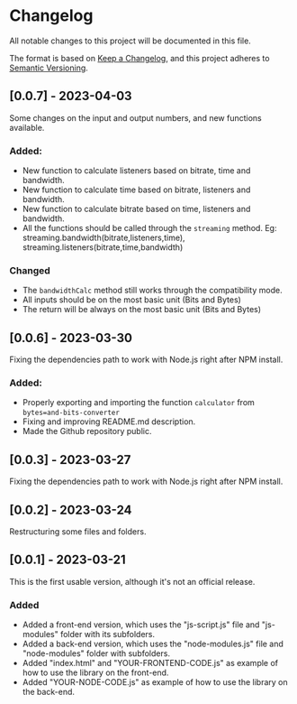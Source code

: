 # Changelog

All notable changes to this project will be documented in this file.

The format is based on [Keep a Changelog](https://keepachangelog.com/en/1.1.0/), and this project adheres to [Semantic Versioning](https://semver.org/spec/v2.0.0.html).


## [0.0.7] - 2023-04-03

Some changes on the input and output numbers, and new functions available.

### Added:

- New function to calculate listeners based on bitrate, time and bandwidth.
- New function to calculate time based on bitrate, listeners and bandwidth.
- New function to calculate bitrate based on time, listeners and bandwidth.
- All the functions should be called through the `streaming` method. Eg: streaming.bandwidth(bitrate,listeners,time), streaming.listeners(bitrate,time,bandwidth)

### Changed
- The `bandwidthCalc` method still works through the compatibility mode.
- All inputs should be on the most basic unit (Bits and Bytes)
- The return will be always on the most basic unit (Bits and Bytes)

## [0.0.6] - 2023-03-30

Fixing the dependencies path to work with Node.js right after NPM install.

### Added:

- Properly exporting and importing the function `calculator` from `bytes=and-bits-converter`
- Fixing and improving README.md description.
- Made the Github repository public.

## [0.0.3] - 2023-03-27

Fixing the dependencies path to work with Node.js right after NPM install.

## [0.0.2] - 2023-03-24

Restructuring some files and folders.


## [0.0.1] - 2023-03-21

This is the first usable version, although it's not an official release.

### Added

- Added a front-end version, which uses the "js-script.js" file and "js-modules" folder with its subfolders.
- Added a back-end version, which uses the "node-modules.js" file and "node-modules" folder with subfolders.
- Added "index.html" and "YOUR-FRONTEND-CODE.js" as example of how to use the library on the front-end.
- Added "YOUR-NODE-CODE.js" as example of how to use the library on the back-end.
